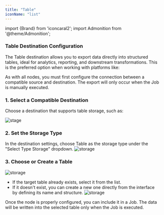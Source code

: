 ```yaml
---
title: "Table"
iconName: "list"
---
```


import {Brand} from 'iconcaral2';
import Admonition from '@theme/Admonition';

### Table Destination Configuration
The Table destination allows you to export data directly into structured tables, ideal for analytics, reporting, and downstream transformations. This is the preferred option when working with platforms like:
<div className="row gap--crest margin-horiz--xs">
    <Brand name="snowflake" size={45} />
    <Brand name="Databricks" size={45} />
</div>
As with all nodes, you must first configure the connection between a compatible source and destination. The export will only occur when the Job is manually executed.

### 1. Select a Compatible Destination
Choose a destination that supports table storage, such as:

![stage](/img/node/table/destination.png)

### 2. Set the Storage Type
In the destination settings, choose Table as the storage type under the "Select Type Storage" dropdown.
![storage](/img/node/table/storage.png)

### 3. Choose or Create a Table
![storage](/img/node/table/table.png)
- If the target table already exists, select it from the list.
- If it doesn't exist, you can create a new one directly from the interface by defining its name and structure.
![storage](/img/node/table/newtable.png)


<Admonition type="tip">
    Once the node is properly configured, you can include it in a Job. The data will be written into the selected table only when the Job is executed.
</Admonition >